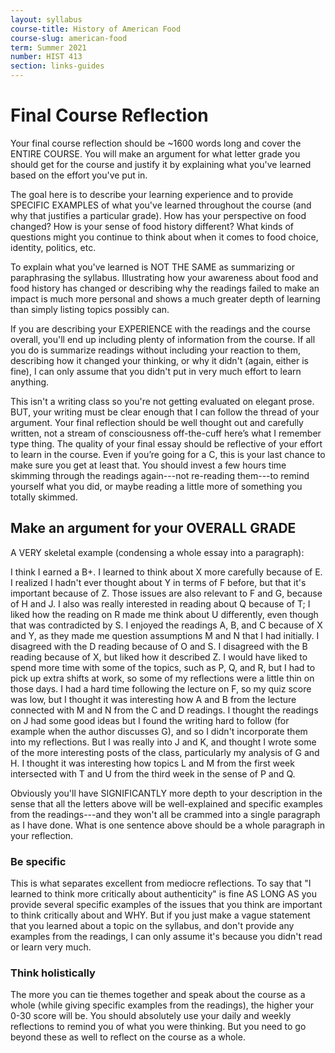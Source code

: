 ```yaml
---
layout: syllabus
course-title: History of American Food
course-slug: american-food
term: Summer 2021
number: HIST 413
section: links-guides
---
```



# Final Course Reflection
Your final course reflection should be ~1600 words long and cover the ENTIRE COURSE. You will make an argument for what letter grade you should get for the course and justify it by explaining what you've learned based on the effort you've put in.

The goal here is to describe your learning experience and to provide SPECIFIC EXAMPLES of what you've learned throughout the course (and why that justifies a particular grade). How has your perspective on food changed? How is your sense of food history different? What kinds of questions might you continue to think about when it comes to food choice, identity, politics, etc.

To explain what you've learned is NOT THE SAME as summarizing or paraphrasing the syllabus. Illustrating how your awareness about food and food history has changed or describing why the readings failed to make an impact is much more personal and shows a much greater depth of learning than simply listing topics possibly can.

If you are describing your EXPERIENCE with the readings and the course overall, you'll end up including plenty of information from the course. If all you do is summarize readings without including your reaction to them, describing how it changed your thinking, or why it didn't (again, either is fine), I can only assume that you didn't put in very much effort to learn anything.

This isn't a writing class so you're not getting evaluated on elegant prose. BUT, your writing must be clear enough that I can follow the thread of your argument. Your final reflection should be well thought out and carefully written, not a stream of consciousness off-the-cuff here’s what I remember type thing. The quality of your final essay should be reflective of your effort to learn in the course. Even if you’re going for a C, this is your last chance to make sure you get at least that. You should invest a few hours time skimming through the readings again---not re-reading them---to remind yourself what you did, or maybe reading a little more of something you totally skimmed.



## Make an argument for your OVERALL GRADE
 A VERY skeletal example (condensing a whole essay into a paragraph):

I think I earned a B+. I learned to think about X more carefully because of E. I realized I hadn't ever thought about Y in terms of F before, but that it's important because of Z. Those issues are also relevant to F and G, because of H and J. I also was really interested in reading about Q because of T; I liked how the reading on R made me think about U differently, even though that was contradicted by S. I enjoyed the readings A, B, and C because of X and Y, as they made me question assumptions M and N that I had initially. I disagreed with the D reading because of O and S. I disagreed with the B reading because of X, but liked how it described Z. I would have liked to spend more time with some of the topics, such as P, Q, and R, but I had to pick up extra shifts at work, so some of my reflections were a little thin on those days. I had a hard time following the lecture on F, so my quiz score was low, but I thought it was interesting how A and B from the lecture connected with M and N from the C and D readings. I thought the readings on J had some good ideas but I found the writing hard to follow (for example when the author discusses G), and so I didn't incorporate them into my reflections. But I was really into J and K, and thought I wrote some of the more interesting posts of the class, particularly my analysis of G and H. I thought it was interesting how topics L and M from the first week intersected with T and U from the third week in the sense of P and Q.

Obviously you'll have SIGNIFICANTLY more depth to your description in the sense that all the letters above will be well-explained and specific examples from the readings---and they won't all be crammed into a single paragraph as I have done. What is one sentence above should be a whole paragraph in your reflection.


### Be specific
This is what separates excellent from mediocre reflections. To say that "I learned to think more critically about authenticity" is fine AS LONG AS you provide several specific examples of the issues that you think are important to think critically about and WHY. But if you just make a vague statement that you learned about a topic on the syllabus, and don't provide any examples from the readings, I can only assume it's because you didn't read or learn very much.

### Think holistically
The more you can tie themes together and speak about the course as a whole (while giving specific examples from the readings), the higher your 0-30 score will be. You should absolutely use your daily and weekly reflections to remind you of what you were thinking. But you need to go beyond these as well to reflect on the course as a whole.
